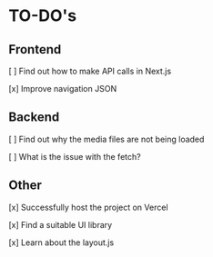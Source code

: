 # TO-DO's

## Frontend

[ ] Find out how to make API calls in Next.js

[x] Improve navigation JSON

## Backend

[ ] Find out why the media files are not being loaded

[ ] What is the issue with the fetch?

## Other

[x] Successfully host the project on Vercel

[x] Find a suitable UI library

[x] Learn about the layout.js
